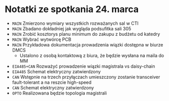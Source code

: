 # Notatki ze spotkania 24. marca

* `MAIN` Zmierzono wymiary wszystkich rozważanych sal w CTI
* `MAIN` Zbadano dokładniej jak wygląda podsufitka sali 305
* `MAIN` Zrobić kosztorys planu minimum do zakupu z budżetu od katedry
* `MAIN` Wybrać wytwórcę PCB
* `MAIN` Przykładowa dokumentacja prowadzenia wiązki dostępna w biurze DMCS
  * Ustalono z osobą kontaktową z biura, że będzie wysłana na maila do MM
* `EIA485+CAN` Rozważyć prowadzenie wiązki magistrala vs daisy-chain
* `EIA485` Schemat elektryczny zatwierdzony
* `CAN` Wstępnie na trzech przyłączach umieszczony zostanie transceiver fault-tolerant a na reszcie high-speed
* `CAN` Schemat elektryczny zatwierdzony
* `OPTO` Realizowana będzie topologia magistrali